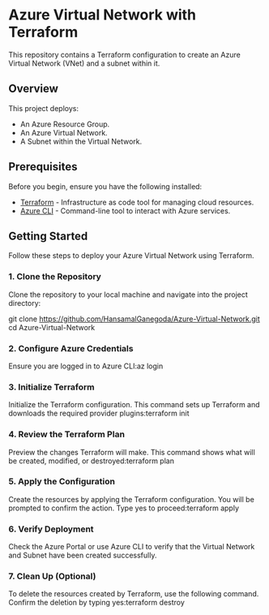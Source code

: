 # Azure Virtual Network with Terraform

This repository contains a Terraform configuration to create an Azure Virtual Network (VNet) and a subnet within it.

## Overview

This project deploys:
- An Azure Resource Group.
- An Azure Virtual Network.
- A Subnet within the Virtual Network.

## Prerequisites

Before you begin, ensure you have the following installed:

- [Terraform](https://www.terraform.io/downloads.html) - Infrastructure as code tool for managing cloud resources.
- [Azure CLI](https://docs.microsoft.com/en-us/cli/azure/install-azure-cli) - Command-line tool to interact with Azure services.

## Getting Started

Follow these steps to deploy your Azure Virtual Network using Terraform.

### 1. Clone the Repository

Clone the repository to your local machine and navigate into the project directory:


git clone https://github.com/HansamalGanegoda/Azure-Virtual-Network.git
cd Azure-Virtual-Network

### 2. Configure Azure Credentials
Ensure you are logged in to Azure CLI:az login

### 3. Initialize Terraform
Initialize the Terraform configuration. This command sets up Terraform and downloads the required provider plugins:terraform init

### 4. Review the Terraform Plan
Preview the changes Terraform will make. This command shows what will be created, modified, or destroyed:terraform plan

### 5. Apply the Configuration
Create the resources by applying the Terraform configuration. You will be prompted to confirm the action. Type yes to proceed:terraform apply

### 6. Verify Deployment
Check the Azure Portal or use Azure CLI to verify that the Virtual Network and Subnet have been created successfully.

### 7. Clean Up (Optional)
To delete the resources created by Terraform, use the following command. Confirm the deletion by typing yes:terraform destroy
